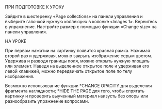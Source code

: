 ПРИ ПОДГОТОВКЕ К УРОКУ

Зайдите в шестеренку «Page collections» на панели управления и выберите галочкой нужную коллекцию в колонке «Images 1». 
Вернитесь в упражнение. Настройте размер с помощью функции «Change size» на панели управления.

НА УРОКЕ

При первом нажатии на картинку появится красная рамка. Нажимая второй раз и удерживая, можно закрыть изображение серым цветом. 
Удержива и разводя границы поля, можно открыть нужную площать или элемент. 
Наведя на выделенное открытое поле и удерживая его левой клавижей, можно передвичать открытое поле по телу изображения.

Возможно использование функции *CHANGE OPACITY для выделения фрагмента наглядности; 
*HIDE THE PAGE для того, чтобы спрятать картинку и проверить выученный материал наизусть без опоры или разнообразить упражнение вопросами.
